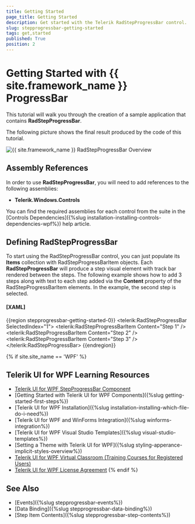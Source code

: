 ```yaml
---
title: Getting Started
page_title: Getting Started
description: Get started with the Telerik RadStepProgressBar control.
slug: stepprogressbar-getting-started
tags: get,started
published: True
position: 2
---
```


# Getting Started with {{ site.framework_name }} ProgressBar

This tutorial will walk you through the creation of a sample application that contains __RadStepProgressBar__.

The following picture shows the final result produced by the code of this tutorial.

![{{ site.framework_name }} RadStepProgressBar Overview](images/stepprogressbar-getting-started-0.png)
			
## Assembly References

In order to use __RadStepProgressBar__, you will need to add references to the following assemblies:  
* __Telerik.Windows.Controls__

You can find the required assemblies for each control from the suite in the [Controls Dependencies]({%slug installation-installing-controls-dependencies-wpf%}) help article.

## Defining RadStepProgressBar

To start using the RadStepProgressBar control, you can just populate its __Items__ collection with RadStepProgressBarItem objects. Each __RadStepProgressBar__ will produce a step visual element with track bar rendered between the steps. The following example shows how to add 3 steps along with text to each step added via the __Content__ property of the RadStepProgressBarItem elements. In the example, the second step is selected.

#### __[XAML]__
{{region stepprogressbar-getting-started-0}}
	<telerik:RadStepProgressBar SelectedIndex="1">
		<telerik:RadStepProgressBarItem Content="Step 1" />
		<telerik:RadStepProgressBarItem Content="Step 2" />
		<telerik:RadStepProgressBarItem Content="Step 3" />
	</telerik:RadStepProgressBar>
{{endregion}}

{% if site.site_name == 'WPF' %}
## Telerik UI for WPF Learning Resources

* [Telerik UI for WPF StepProgressBar Component](https://www.telerik.com/products/wpf/stepprogressbar.aspx)
* [Getting Started with Telerik UI for WPF Components]({%slug getting-started-first-steps%})
* [Telerik UI for WPF Installation]({%slug installation-installing-which-file-do-i-need%})
* [Telerik UI for WPF and WinForms Integration]({%slug winforms-integration%})
* [Telerik UI for WPF Visual Studio Templates]({%slug visual-studio-templates%})
* [Setting a Theme with Telerik UI for WPF]({%slug styling-apperance-implicit-styles-overview%})
* [Telerik UI for WPF Virtual Classroom (Training Courses for Registered Users)](https://learn.telerik.com/learn/course/external/view/elearning/16/telerik-ui-for-wpf) 
* [Telerik UI for WPF License Agreement](https://www.telerik.com/purchase/license-agreement/wpf-dlw-s)
{% endif %}

## See Also
* [Events]({%slug stepprogressbar-events%})
* [Data Binding]({%slug stepprogressbar-data-binding%})
* [Step Item Contents]({%slug stepprogressbar-step-contents%})
